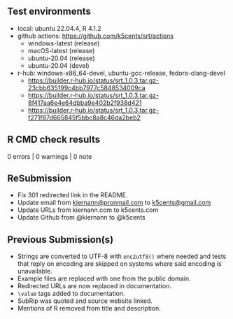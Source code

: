 ## Test environments

* local: ubuntu 22.04.4, R 4.1.2
* github actions: <https://github.com/k5cents/srt/actions>
  * windows-latest (release) 
  * macOS-latest (release)
  * ubuntu-20.04 (release)
  * ubuntu-20.04 (devel)
* r-hub: windows-x86_64-devel, ubuntu-gcc-release, fedora-clang-devel
  * <https://builder.r-hub.io/status/srt_1.0.3.tar.gz-23cbb635199c4bb7977c5848534009ca>
  * <https://builder.r-hub.io/status/srt_1.0.3.tar.gz-8f417aa6e4e64dbba9e402b2f938d421>
  * <https://builder.r-hub.io/status/srt_1.0.3.tar.gz-f271f87d665845f5bbc8a8c46da2beb2>

## R CMD check results

0 errors | 0 warnings | 0 note

## ReSubmission

* Fix 301 redirected link in the README.
* Update email from kiernann@pronmail.com to k5cents@gmail.com
* Update URLs from kiernann.com to k5cents.com
* Update Github from @kiernann to @k5cents

## Previous Submission(s)

* Strings are converted to UTF-8 with `enc2utf8()` where needed and tests that
  reply on encoding are skipped on systems where said encoding is unavailable.
* Example files are replaced with one from the public domain.
* Redirected URLs are now replaced in documentation.
* `\value` tags added to documentation.
* SubRip was quoted and source website linked.
* Mentions of R removed from title and description.
